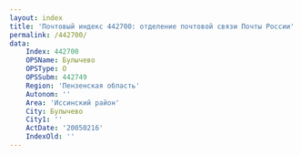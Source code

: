 ```yaml
---
layout: index
title: 'Почтовый индекс 442700: отделение почтовой связи Почты России'
permalink: /442700/
data:
    Index: 442700
    OPSName: Булычево
    OPSType: О
    OPSSubm: 442749
    Region: 'Пензенская область'
    Autonom: ''
    Area: 'Иссинский район'
    City: Булычево
    City1: ''
    ActDate: '20050216'
    IndexOld: ''
---
```

